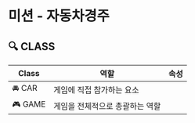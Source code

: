 # 미션 - 자동차경주

## 🔍 CLASS

|Class| 역할                    |속성|
| ---|-----------------------|---|
| 🚘 CAR | 게임에 직접 참가하는 요소        ||
| 🎮 GAME| 게임을 전체적으로 총괄하는 역할 ||
